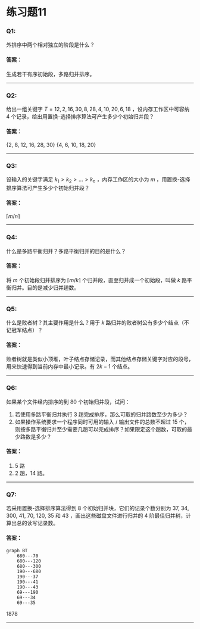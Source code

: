 # 练习题11

### Q1:
外排序中两个相对独立的阶段是什么？

#### 答案：
生成若干有序初始段，多路归并排序。

---

### Q2:
给出一组关键字 $T = {12, 2, 16, 30, 8, 28, 4, 10, 20, 6, 18}$ ，设内存工作区中可容纳 4 个记录，给出用置换-选择排序算法可产生多少个初始归并段？

#### 答案：
{2, 8, 12, 16, 28, 30}
{4, 6, 10, 18, 20}

---

### Q3:
设输入的关键字满足 $k_1 > k_2 > ... > k_n$ ，内存工作区的大小为 $m$ ，用置换-选择排序算法可产生多少个初始归并段？

#### 答案：
$\lceil m / n \rceil$

---

### Q4:
什么是多路平衡归并？多路平衡归并的目的是什么？

#### 答案：
将 $m$ 个初始段归并排序为 $\lceil m / k \rceil$ 个归并段，直至归并成一个初始段，叫做 $k$ 路平衡归并。目的是减少归并趟数。

---

### Q5:
什么是败者树？其主要作用是什么？用于 $k$ 路归并的败者树公有多少个结点（不记冠军结点）？

#### 答案：
败者树就是类似小顶堆，叶子结点存储记录，而其他结点存储关键字对应的段号，用来快速得到当前内存中最小记录。有 $2k - 1$ 个结点。

---

### Q6:
如果某个文件经内排序的到 80 个初始归并段，试问：
1. 若使用多路平衡归并执行 3 趟完成排序，那么可取的归并路数至少为多少？
2. 如果操作系统要求一个程序同时可用的输入 / 输出文件的总数不超过 15 个，则按多路平衡归并至少需要几趟可以完成排序？如果限定这个趟数，可取的最少路数是多少？

#### 答案：
1. 5 路
2. 2 趟，14 路。

---

### Q7:
若采用置换-选择排序算法得到 8 个初始归并块，它们的记录个数分别为 37, 34, 300, 41, 70, 120, 35 和 43 ，画出这些磁盘文件进行归并的 4 阶最佳归并树，计算出总的读写记录数。

#### 答案：
```mermaid
graph BT
    680---70
    680---120
    680---300
    190---680
    190---37
    190---41
    190---43
    69---190
    69---34
    69---35
```
1878

---

